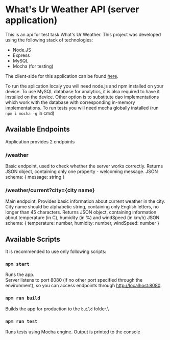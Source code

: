 # What's Ur Weather API (server application)

This is an api for test task What's Ur Weather. 
This project was developed using the following stack of technologies:
- Node.JS
- Express
- MySQL
- Mocha (for testing)

The client-side for this application can be found [here](https://github.com/khilchuk-ol/whats-ur-weather-client).

To run the aplication localy you will need node.js and npm installed on your device. 
To use MySQL database for analytics, it is also required to have it installed on the device. Other option is to substitute dao implementations which work with the database with corresponding in-memory implementations. 
To run tests you will need mocha globally installed (run `npm i mocha -g` in cmd)


## Available Endpoints

Application provides 2 endpoints

### /weather

Basic endpoint, used to check whether the server works correctly. 
Returns JSON object, containing only one property - welcoming message.
JSON schema:
{
  message: string
}

### /weather/current?city={city name}

Main endpoint. Provides basic information about current weather in the city. City name should be alphabetic string, containing only English letters, no longer than 45 characters. 
Returns JSON object, containing information about temperature (in C), humidity (in %) and windSpeed (in km/h)
JSON schema:
{
  temperature: number,
  humidity: number,
  windSpeed: number
}


## Available Scripts

It is recommended to use only following scripts:

### `npm start`

Runs the app.\
Server listens to port 8080 (if no other port specified through the environment), so you can access endpoints through [http://localhost:8080](http://localhost:8080).

### `npm run build`

Builds the app for production to the `build` folder.\

### `npm run test`

Runs tests using Mocha engine. Output is printed to the console

